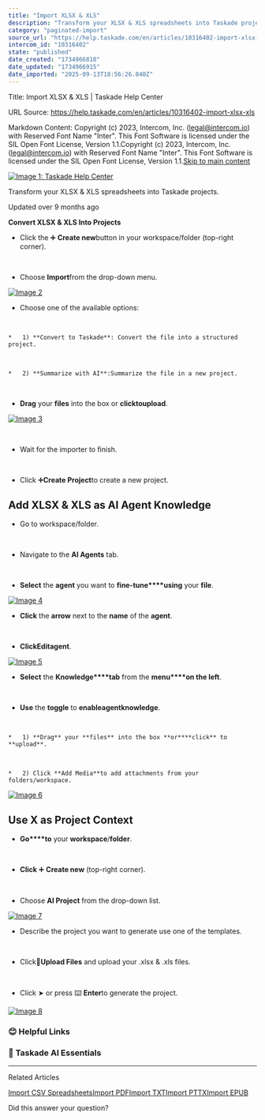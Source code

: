 ```yaml
---
title: "Import XLSX & XLS"
description: "Transform your XLSX & XLS spreadsheets into Taskade projects."
category: "paginated-import"
source_url: "https://help.taskade.com/en/articles/10316402-import-xlsx-xls"
intercom_id: "10316402"
state: "published"
date_created: "1734966810"
date_updated: "1734966915"
date_imported: "2025-09-13T18:56:26.840Z"
---
```


Title: Import XLSX & XLS | Taskade Help Center

URL Source: https://help.taskade.com/en/articles/10316402-import-xlsx-xls

Markdown Content:
Copyright (c) 2023, Intercom, Inc. (legal@intercom.io) with Reserved Font Name "Inter". This Font Software is licensed under the SIL Open Font License, Version 1.1.Copyright (c) 2023, Intercom, Inc. (legal@intercom.io) with Reserved Font Name "Inter". This Font Software is licensed under the SIL Open Font License, Version 1.1.[Skip to main content](https://help.taskade.com/en/articles/10316402-import-xlsx-xls#main-content)

[![Image 1: Taskade Help Center](https://downloads.intercomcdn.com/i/o/490280/d14603621e78c833c2d0e66f/2d1230f35f3009fff25b2989e93312a5.png)](https://help.taskade.com/en/)

Transform your XLSX & XLS spreadsheets into Taskade projects.

Updated over 9 months ago

**Convert XLSX & XLS Into Projects**

*   Click the ➕ **Create new**button in your workspace/folder (top-right corner).

​

*   Choose **Import**from the drop-down menu.

[![Image 2](https://downloads.intercomcdn.com/i/o/plyqw4hf/1309179506/81e54a8054325eb7285f523b8c99/import-format-1.jpg?expires=1757791800&signature=9414125343425b1e9557a19a4ffd341546527adfab034aa01675f5dfba3638f9&req=dSMnH8h5lIRfX%2FMW1HO4zTno%2Blv8hF5dnP7CCY89ApGFMB87ET%2BiALs%2BlyBv%0ATa7UYfbY4eqtnJQoQVg%3D%0A)](https://downloads.intercomcdn.com/i/o/plyqw4hf/1309179506/81e54a8054325eb7285f523b8c99/import-format-1.jpg?expires=1757791800&signature=9414125343425b1e9557a19a4ffd341546527adfab034aa01675f5dfba3638f9&req=dSMnH8h5lIRfX%2FMW1HO4zTno%2Blv8hF5dnP7CCY89ApGFMB87ET%2BiALs%2BlyBv%0ATa7UYfbY4eqtnJQoQVg%3D%0A)

*   Choose one of the available options:

​

    *   1) **Convert to Taskade**: Convert the file into a structured project.

​

    *   2) **Summarize with AI**:Summarize the file in a new project.

​

*   **Drag** your **files** into the box or **click****to****upload**.

[![Image 3](https://downloads.intercomcdn.com/i/o/plyqw4hf/1309179504/21706bf7d57faca48b47fd3ee1b6/import-format-2.jpg?expires=1757791800&signature=fa87b3cae03eca7b0089364ef4d4b53bd0361c51c244f4f9e111ea6491b0ba28&req=dSMnH8h5lIRfXfMW1HO4zTnK7%2FOmm7mxQpkbJi%2FhSEqBIbw%2F%2FlhYA2LWrV1H%0AxuBS2sc21Z1MsUXWbNo%3D%0A)](https://downloads.intercomcdn.com/i/o/plyqw4hf/1309179504/21706bf7d57faca48b47fd3ee1b6/import-format-2.jpg?expires=1757791800&signature=fa87b3cae03eca7b0089364ef4d4b53bd0361c51c244f4f9e111ea6491b0ba28&req=dSMnH8h5lIRfXfMW1HO4zTnK7%2FOmm7mxQpkbJi%2FhSEqBIbw%2F%2FlhYA2LWrV1H%0AxuBS2sc21Z1MsUXWbNo%3D%0A)

​

*   Wait for the importer to finish.

​

*   Click ➕**Create Project**to create a new project.

**Add XLSX & XLS as AI Agent Knowledge**
----------------------------------------

*   Go to workspace/folder.

​

*   Navigate to the **AI Agents** tab.

​

*   **Select** the **agent** you want to **fine-tune****using** your **file**.

[![Image 4](https://downloads.intercomcdn.com/i/o/plyqw4hf/1309179508/678cefcd1f86fc6d7a3366e95a3a/agent-knowledge-format-1.png?expires=1757791800&signature=dc6eaf9cd9242b2e97c137cfa095c92be6ad0f7e089288b12281367c93c989ec&req=dSMnH8h5lIRfUfMW1HO4zQMulYZfDvipS3NbzaMvnci0lTHiQTz33vW7ohKM%0AgNvtjLJNqXiDBH7TyK0%3D%0A)](https://downloads.intercomcdn.com/i/o/plyqw4hf/1309179508/678cefcd1f86fc6d7a3366e95a3a/agent-knowledge-format-1.png?expires=1757791800&signature=dc6eaf9cd9242b2e97c137cfa095c92be6ad0f7e089288b12281367c93c989ec&req=dSMnH8h5lIRfUfMW1HO4zQMulYZfDvipS3NbzaMvnci0lTHiQTz33vW7ohKM%0AgNvtjLJNqXiDBH7TyK0%3D%0A)

*   **Click** the **arrow** next to the **name** of the **agent**.

​

*   **Click****Edit****agent**.

[![Image 5](https://downloads.intercomcdn.com/i/o/plyqw4hf/1309179507/e39517b686354e9ad6da8d54f8e7/agent-knowledge-format-2.png?expires=1757791800&signature=b8c1944f4df83f9732cd472ed77d40888e97f4d94669df987b7c780db389b325&req=dSMnH8h5lIRfXvMW1HO4zSYARD6MHVEVoY2uRd7uDrK%2BaD8oRtg%2FKf6WQyvd%0A%2BnbYrOWknW7OI9telJI%3D%0A)](https://downloads.intercomcdn.com/i/o/plyqw4hf/1309179507/e39517b686354e9ad6da8d54f8e7/agent-knowledge-format-2.png?expires=1757791800&signature=b8c1944f4df83f9732cd472ed77d40888e97f4d94669df987b7c780db389b325&req=dSMnH8h5lIRfXvMW1HO4zSYARD6MHVEVoY2uRd7uDrK%2BaD8oRtg%2FKf6WQyvd%0A%2BnbYrOWknW7OI9telJI%3D%0A)

*   **Select** the **Knowledge****tab** from the **menu****on the left**.

​

*   **Use** the **toggle** to **enable****agent****knowledge**.

​

    *   1) **Drag** your **files** into the box **or****click** to **upload**.

​

    *   2) Click **Add Media**to add attachments from your folders/workspace.

[![Image 6](https://downloads.intercomcdn.com/i/o/plyqw4hf/1309179510/64be6bbd1a580a83f38022151840/agent-knowledge-3.png?expires=1757791800&signature=243b219404a6a720738eaa83b0f4a7ef967da64fab21e6eddaa5f9ede9501b7a&req=dSMnH8h5lIReWfMW1HO4zX5zfP3A%2BkKM3h08qtNquq3OcGgg3ooHcOwaE9eG%0AvjOt50NTKeUjZ0Vtiuk%3D%0A)](https://downloads.intercomcdn.com/i/o/plyqw4hf/1309179510/64be6bbd1a580a83f38022151840/agent-knowledge-3.png?expires=1757791800&signature=243b219404a6a720738eaa83b0f4a7ef967da64fab21e6eddaa5f9ede9501b7a&req=dSMnH8h5lIReWfMW1HO4zX5zfP3A%2BkKM3h08qtNquq3OcGgg3ooHcOwaE9eG%0AvjOt50NTKeUjZ0Vtiuk%3D%0A)

**Use X as Project Context**
----------------------------

*   **Go****to** your **workspace**/**folder**.

​

*   **Click** ➕ **Create new** (top-right corner).

​

*   Choose **AI Project** from the drop-down list.

[![Image 7](https://downloads.intercomcdn.com/i/o/plyqw4hf/1309179505/630b31d8d9d062bce8bc3f78165c/project-context-format-1.jpg?expires=1757791800&signature=d5bea498fb01a1908defac7c68919c8f6ea5835bda5f689ba32b2408b4096710&req=dSMnH8h5lIRfXPMW1HO4zfFbfr1iME1s75VUC0Co2ynE03DOixEV10QVla3u%0A29sdz9UcjwtvsoEBFOQ%3D%0A)](https://downloads.intercomcdn.com/i/o/plyqw4hf/1309179505/630b31d8d9d062bce8bc3f78165c/project-context-format-1.jpg?expires=1757791800&signature=d5bea498fb01a1908defac7c68919c8f6ea5835bda5f689ba32b2408b4096710&req=dSMnH8h5lIRfXPMW1HO4zfFbfr1iME1s75VUC0Co2ynE03DOixEV10QVla3u%0A29sdz9UcjwtvsoEBFOQ%3D%0A)

*   Describe the project you want to generate use one of the templates.

​

*   Click📎**Upload Files** and upload your .xlsx & .xls files.​

​

*   Click ➤ or press ⌨️ **Enter**to generate the project.

[![Image 8](https://downloads.intercomcdn.com/i/o/plyqw4hf/1309179509/b850c092c790fcb5f3ae8a750029/project-context-format-2.png?expires=1757791800&signature=34cc73dae70f3e19c6de173028cd24eb198bbab1824f9fbd40ab5bf380aea1e3&req=dSMnH8h5lIRfUPMW1HO4zU9eYANxBUVzM09q4xtSuljm7nKNaxgvKNBWNnO9%0A1fSeAQzn2ynDgDGKpJo%3D%0A)](https://downloads.intercomcdn.com/i/o/plyqw4hf/1309179509/b850c092c790fcb5f3ae8a750029/project-context-format-2.png?expires=1757791800&signature=34cc73dae70f3e19c6de173028cd24eb198bbab1824f9fbd40ab5bf380aea1e3&req=dSMnH8h5lIRfUPMW1HO4zU9eYANxBUVzM09q4xtSuljm7nKNaxgvKNBWNnO9%0A1fSeAQzn2ynDgDGKpJo%3D%0A)

### **😊 Helpful Links**

### 🤖 **Taskade AI Essentials**

* * *

Related Articles

[Import CSV Spreadsheets](https://help.taskade.com/en/articles/8958590-import-csv-spreadsheets)[Import PDF](https://help.taskade.com/en/articles/10316350-import-pdf)[Import TXT](https://help.taskade.com/en/articles/10316389-import-txt)[Import PTTX](https://help.taskade.com/en/articles/10316393-import-pttx)[Import EPUB](https://help.taskade.com/en/articles/10316408-import-epub)

Did this answer your question?
